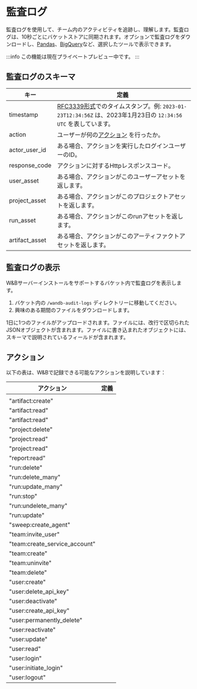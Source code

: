 # 監査ログ
監査ログを使用して、チーム内のアクティビティを追跡し、理解します。監査ログは、10秒ごとにバケットストアに同期されます。オプションで監査ログをダウンロードし、[Pandas](https://pandas.pydata.org/docs/index.html)、[BigQuery](https://cloud.google.com/bigquery)など、選択したツールで表示できます。

:::info
この機能は現在プライベートプレビュー中です。
:::

## 監査ログのスキーマ

| キー | 定義 |
|---------| -------|
|timestamp | [RFC3339形式](https://www.rfc-editor.org/rfc/rfc3339)でのタイムスタンプ。例: `2023-01-23T12:34:56Z` は、2023年1月23日の `12:34:56 UTC` を表しています。|
|action | ユーザーが何の[アクション](#actions) を行ったか。|
|actor_user_id| ある場合、アクションを実行したログインユーザーのID。|
|response_code |アクションに対するHttpレスポンスコード。|
|user_asset | ある場合、アクションがこのユーザーアセットを返します。|
|project_asset | ある場合、アクションがこのプロジェクトアセットを返します。|
|run_asset| ある場合、アクションがこのrunアセットを返します。|
|artifact_asset| ある場合、アクションがこのアーティファクトアセットを返します。|


## 監査ログの表示
W&Bサーバーインストールをサポートするバケット内で監査ログを表示します。

1. バケット内の `/wandb-audit-logs` ディレクトリーに移動してください。
2. 興味のある期間のファイルをダウンロードします。

1日に1つのファイルがアップロードされます。ファイルには、改行で区切られたJSONオブジェクトが含まれます。ファイルに書き込まれたオブジェクトには、スキーマで説明されているフィールドが含まれます。
## アクション
以下の表は、W&Bで記録できる可能なアクションを説明しています：

|アクション | 定義 |
|-----|-----|
|||
|"artifact:create" | |
|"artifact:read" | |
|"artifact:read" | |
|"project:delete"  | |
|"project:read" | |
|"project:read"  | |
|"report:read" | |
|"run:delete" | |
|"run:delete_many" | |
|"run:update_many" | |
|"run:stop" | |
|"run:undelete_many" | |
|"run:update" | |
|"sweep:create_agent" | |
|"team:invite_user" | |
|"team:create_service_account" | |
|"team:create" | |
|"team:uninvite" | |
|"team:delete" | |
|"user:create" | |
|"user:delete_api_key" | |
|"user:deactivate" | |
|"user:create_api_key" | |
|"user:permanently_delete" | |
|"user:reactivate" | |
|"user:update" | |
|"user:read" | |
|"user:login" | |
|"user:initiate_login" | |
|"user:logout" | |